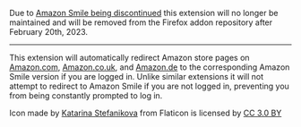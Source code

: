 Due to [Amazon Smile being discontinued](https://www.aboutamazon.com/news/company-news/amazon-closing-amazonsmile-to-focus-its-philanthropic-giving-to-programs-with-greater-impact) this extension will no longer be maintained and will be removed from the Firefox addon repository after February 20th, 2023.

***

This extension will automatically redirect Amazon store pages on [Amazon.com](https://www.amazon.com/), [Amazon.co.uk](https://www.amazon.co.uk/), and [Amazon.de](https://www.amazon.de/) to the corresponding Amazon Smile version if you are logged in.  Unlike similar extensions it will not attempt to redirect to Amazon Smile if you are not logged in, preventing you from being constantly prompted to log in.

Icon made by [Katarina Stefanikova](https://www.flaticon.com/authors/katarina-stefanikova) from Flaticon is licensed by [CC 3.0 BY](http://creativecommons.org/licenses/by/3.0/)
